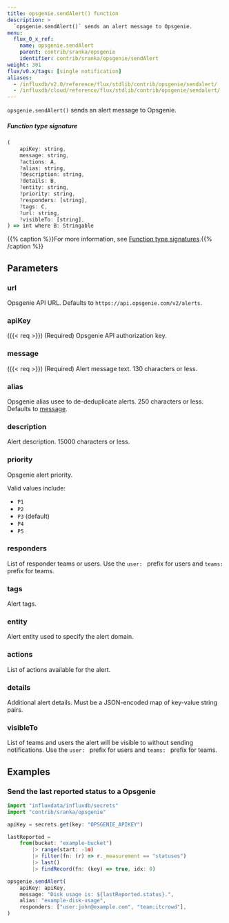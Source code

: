 ```yaml
---
title: opsgenie.sendAlert() function
description: >
  `opsgenie.sendAlert()` sends an alert message to Opsgenie.
menu:
  flux_0_x_ref:
    name: opsgenie.sendAlert
    parent: contrib/sranka/opsgenie
    identifier: contrib/sranka/opsgenie/sendAlert
weight: 301
flux/v0.x/tags: [single notification]
aliases:
  - /influxdb/v2.0/reference/flux/stdlib/contrib/opsgenie/sendalert/
  - /influxdb/cloud/reference/flux/stdlib/contrib/opsgenie/sendalert/
---
```


<!------------------------------------------------------------------------------

IMPORTANT: This page was generated from comments in the Flux source code. Any
edits made directly to this page will be overwritten the next time the
documentation is generated. 

To make updates to this documentation, update the function comments above the
function definition in the Flux source code:

https://github.com/influxdata/flux/blob/master/stdlib/contrib/sranka/opsgenie/opsgenie.flux#L78-L117

Contributing to Flux: https://github.com/influxdata/flux#contributing
Fluxdoc syntax: https://github.com/influxdata/flux/blob/master/docs/fluxdoc.md

------------------------------------------------------------------------------->

`opsgenie.sendAlert()` sends an alert message to Opsgenie.



##### Function type signature

```js
(
    apiKey: string,
    message: string,
    ?actions: A,
    ?alias: string,
    ?description: string,
    ?details: B,
    ?entity: string,
    ?priority: string,
    ?responders: [string],
    ?tags: C,
    ?url: string,
    ?visibleTo: [string],
) => int where B: Stringable
```

{{% caption %}}For more information, see [Function type signatures](/flux/v0.x/function-type-signatures/).{{% /caption %}}

## Parameters

### url

Opsgenie API URL. Defaults to `https://api.opsgenie.com/v2/alerts`.



### apiKey
({{< req >}})
(Required) Opsgenie API authorization key.



### message
({{< req >}})
(Required) Alert message text.
130 characters or less.



### alias

Opsgenie alias usee to de-deduplicate alerts.
250 characters or less.
Defaults to [message](https://docs.influxdata.com/flux/v0.x/stdlib/contrib/sranka/opsgenie/sendalert/#message).



### description

Alert description. 15000 characters or less.



### priority

Opsgenie alert priority.

Valid values include:
- `P1`
- `P2`
- `P3` (default)
- `P4`
- `P5`

### responders

List of responder teams or users.
Use the `user: ` prefix for users and `teams: ` prefix for teams.



### tags

Alert tags.



### entity

Alert entity used to specify the alert domain.



### actions

List of actions available for the alert.



### details

Additional alert details. Must be a JSON-encoded map of key-value string pairs.



### visibleTo

List of teams and users the alert will be visible to without sending notifications.
Use the `user: ` prefix for users and `teams: ` prefix for teams.




## Examples

### Send the last reported status to a Opsgenie

```js
import "influxdata/influxdb/secrets"
import "contrib/sranka/opsgenie"

apiKey = secrets.get(key: "OPSGENIE_APIKEY")

lastReported =
    from(bucket: "example-bucket")
        |> range(start: -1m)
        |> filter(fn: (r) => r._measurement == "statuses")
        |> last()
        |> findRecord(fn: (key) => true, idx: 0)

opsgenie.sendAlert(
    apiKey: apiKey,
    message: "Disk usage is: ${lastReported.status}.",
    alias: "example-disk-usage",
    responders: ["user:john@example.com", "team:itcrowd"],
)

```

